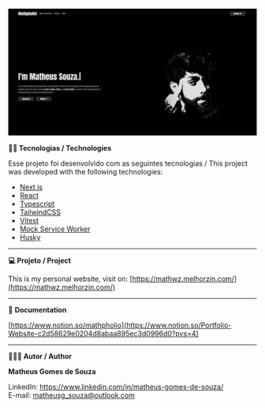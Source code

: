 ![](./public/readme/mathpholio-cover.jpg)

**👨‍💻 Tecnologias / Technologies**

Esse projeto foi desenvolvido com as seguintes tecnologias / This project was developed with the following technologies:

- [Next.js](https://nextjs.org/)
- [React](https://react.dev/)
- [Typescript](https://www.typescriptlang.org/)
- [TailwindCSS](https://tailwindcss.com/)
- [Vitest](https://vitest.dev/)
- [Mock Service Worker](https://mswjs.io/)
- [Husky](https://typicode.github.io/husky/)


---

**💻 Projeto / Project**

This is my personal website, visit on: [https://mathwz.melhorzin.com/](https://mathwz.melhorzin.com/)

---

📖 **Documentation** 

[https://www.notion.so/mathpholio](https://www.notion.so/Portfolio-Website-c2d58629e0204d8abaa895ec3d0996d0?pvs=4)

---

**🧑🏾‍💻 Autor / Author**

**Matheus Gomes de Souza**

LinkedIn: https://www.linkedin.com/in/matheus-gomes-de-souza/ <br/>
E-mail: matheusg_souza@outlook.com
